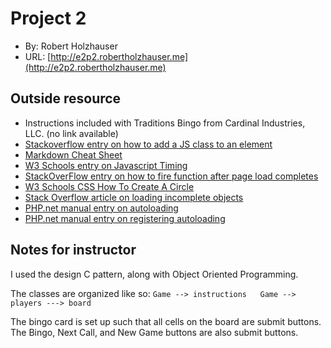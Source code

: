# Project 2
+ By: Robert Holzhauser
+ URL: [http://e2p2.robertholzhauser.me](http://e2p2.robertholzhauser.me)

## Outside resource
+ Instructions included with Traditions Bingo from Cardinal Industries, LLC. (no link available)  
+ [Stackoverflow entry on how to add a JS class to an element](https://stackoverflow.com/questions/507138/how-to-add-a-class-to-a-given-element)
+ [Markdown Cheat Sheet](https://www.markdownguide.org/cheat-sheet/)
+ [W3 Schools entry on Javascript Timing](https://www.w3schools.com/js/js_timing.asp)
+ [StackOverFlow entry on how to fire function after page load completes](https://stackoverflow.com/questions/11936816/execute-function-after-complete-page-load)
+ [W3 Schools CSS How To Create A Circle](https://www.w3schools.com/howto/howto_css_circles.asp)
+ [Stack Overflow article on loading incomplete objects](https://stackoverflow.com/questions/1055728/php-session-with-an-incomplete-object)
+ [PHP.net manual entry on autoloading](https://www.php.net/manual/en/language.oop5.autoload.php)
+ [PHP.net manual entry on registering autoloading](https://www.php.net/manual/en/function.spl-autoload-register.php)


## Notes for instructor
I used the design C pattern, along with Object Oriented Programming.  

The classes are organized like so:
`
Game --> instructions  
Game --> players ---> board
`

The bingo card is set up such that all cells on the board are submit buttons.
The Bingo, Next Call, and New Game buttons are also submit buttons. 